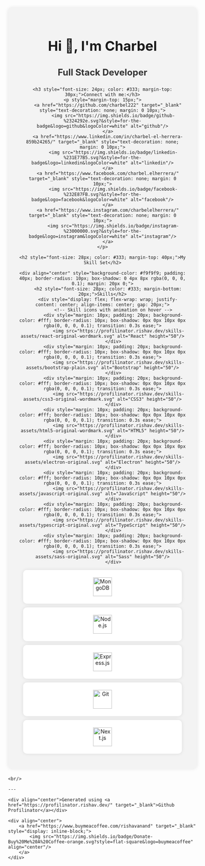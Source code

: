<div style="background-color: #f3f3f3; padding: 30px; text-align: center; border-radius: 10px; margin: 20px auto; box-shadow: 0px 0px 10px 0px rgba(0,0,0,0.1);">
    <h1 style="font-size: 36px;">Hi 👋, I'm Charbel</h1>
    <h3 style="font-size: 24px; color: #333;">Full Stack Developer</h3>

    <h3 style="font-size: 24px; color: #333; margin-top: 30px;">Connect with me:</h3>
    <p style="margin-top: 15px;">
        <a href="https://github.com/charbel222" target="_blank" style="text-decoration: none; margin: 0 10px;">
            <img src="https://img.shields.io/badge/github-%2324292e.svg?&style=for-the-badge&logo=github&logoColor=white" alt="github"/>
        </a>
        <a href="https://www.linkedin.com/in/charbel-el-herrera-859b24265/" target="_blank" style="text-decoration: none; margin: 0 10px;">
            <img src="https://img.shields.io/badge/linkedin-%231E77B5.svg?&style=for-the-badge&logo=linkedin&logoColor=white" alt="linkedin"/>
        </a>
        <a href="https://www.facebook.com/charbel.elherrera/" target="_blank" style="text-decoration: none; margin: 0 10px;">
            <img src="https://img.shields.io/badge/facebook-%232E87FB.svg?&style=for-the-badge&logo=facebook&logoColor=white" alt="facebook"/>
        </a>
        <a href="https://www.instagram.com/charbelelherrera/" target="_blank" style="text-decoration: none; margin: 0 10px;">
            <img src="https://img.shields.io/badge/instagram-%23000000.svg?&style=for-the-badge&logo=instagram&logoColor=white" alt="instagram"/>
        </a>
    </p>

    <h2 style="font-size: 28px; color: #333; margin-top: 40px;">My Skill Set</h2>

    <div align="center" style="background-color: #f9f9f9; padding: 40px; border-radius: 10px; box-shadow: 0 4px 8px rgba(0, 0, 0, 0.1); margin: 20px 0;">
        <h2 style="font-size: 28px; color: #333; margin-bottom: 20px;">Skills</h2>
        <div style="display: flex; flex-wrap: wrap; justify-content: center; align-items: center; gap: 20px;">
            <!-- Skill icons with animation on hover -->
            <div style="margin: 10px; padding: 20px; background-color: #fff; border-radius: 10px; box-shadow: 0px 0px 10px 0px rgba(0, 0, 0, 0.1); transition: 0.3s ease;">
                <img src="https://profilinator.rishav.dev/skills-assets/react-original-wordmark.svg" alt="React" height="50"/>
            </div>
            <div style="margin: 10px; padding: 20px; background-color: #fff; border-radius: 10px; box-shadow: 0px 0px 10px 0px rgba(0, 0, 0, 0.1); transition: 0.3s ease;">
                <img src="https://profilinator.rishav.dev/skills-assets/bootstrap-plain.svg" alt="Bootstrap" height="50"/>
            </div>
            <div style="margin: 10px; padding: 20px; background-color: #fff; border-radius: 10px; box-shadow: 0px 0px 10px 0px rgba(0, 0, 0, 0.1); transition: 0.3s ease;">
                <img src="https://profilinator.rishav.dev/skills-assets/css3-original-wordmark.svg" alt="CSS3" height="50"/>
            </div>
            <div style="margin: 10px; padding: 20px; background-color: #fff; border-radius: 10px; box-shadow: 0px 0px 10px 0px rgba(0, 0, 0, 0.1); transition: 0.3s ease;">
                <img src="https://profilinator.rishav.dev/skills-assets/html5-original-wordmark.svg" alt="HTML5" height="50"/>
            </div>
            <div style="margin: 10px; padding: 20px; background-color: #fff; border-radius: 10px; box-shadow: 0px 0px 10px 0px rgba(0, 0, 0, 0.1); transition: 0.3s ease;">
                <img src="https://profilinator.rishav.dev/skills-assets/electron-original.svg" alt="Electron" height="50"/>
            </div>
            <div style="margin: 10px; padding: 20px; background-color: #fff; border-radius: 10px; box-shadow: 0px 0px 10px 0px rgba(0, 0, 0, 0.1); transition: 0.3s ease;">
                <img src="https://profilinator.rishav.dev/skills-assets/javascript-original.svg" alt="JavaScript" height="50"/>
            </div>
            <div style="margin: 10px; padding: 20px; background-color: #fff; border-radius: 10px; box-shadow: 0px 0px 10px 0px rgba(0, 0, 0, 0.1); transition: 0.3s ease;">
                <img src="https://profilinator.rishav.dev/skills-assets/typescript-original.svg" alt="TypeScript" height="50"/>
            </div>
            <div style="margin: 10px; padding: 20px; background-color: #fff; border-radius: 10px; box-shadow: 0px 0px 10px 0px rgba(0, 0, 0, 0.1); transition: 0.3s ease;">
                <img src="https://profilinator.rishav.dev/skills-assets/sass-original.svg" alt="Sass" height="50"/>
            </div>

  <div style="margin: 10px; padding: 20px; background-color: #fff; border-radius: 10px; box-shadow: 0px 0px 10px 0px rgba(0, 0, 0, 0.1); transition: 0.3s ease;">
                <img src="https://profilinator.rishav.dev/skills-assets/mongodb-original-wordmark.svg" alt="MongoDB" height="50"/>
            </div>
            <div style="margin: 10px; padding: 20px; background-color: #fff; border-radius: 10px; box-shadow: 0px 0px 10px 0px rgba(0, 0, 0, 0.1); transition: 0.3s ease;">
                <img src="https://profilinator.rishav.dev/skills-assets/nodejs-original-wordmark.svg" alt="Node.js" height="50"/>
            </div>
            <div style="margin: 10px; padding: 20px; background-color: #fff; border-radius: 10px; box-shadow: 0px 0px 10px 0px rgba(0, 0, 0, 0.1); transition: 0.3s ease;">
                <img src="https://profilinator.rishav.dev/skills-assets/express-original-wordmark.svg" alt="Express.js" height="50"/>
            </div>
            <div style="margin: 10px; padding: 20px; background-color: #fff; border-radius: 10px; box-shadow: 0px 0px 10px 0px rgba(0, 0, 0, 0.1); transition: 0.3s ease;">
                <img src="https://profilinator.rishav.dev/skills-assets/git-scm-icon.svg" alt="Git" height="50"/>
            </div>
            <div style="margin: 10px; padding: 20px; background-color: #fff; border-radius: 10px; box-shadow: 0px 0px 10px 0px rgba(0, 0, 0, 0.1); transition: 0.3s ease;">
                <img src="https://cdn.worldvectorlogo.com/logos/nextjs-2.svg" alt="Next.js" height="50"/>
            </div>
        </div>
    </div>

    <br/>

    ---

    <div align="center">Generated using <a href="https://profilinator.rishav.dev/" target="_blank">Github Profilinator</a></div>

    <div align="center">
        <a href="https://www.buymeacoffee.com/rishavanand" target="_blank" style="display: inline-block;">
            <img src="https://img.shields.io/badge/Donate-Buy%20Me%20A%20Coffee-orange.svg?style=flat-square&logo=buymeacoffee" align="center"/>
        </a>
    </div>
</div>

